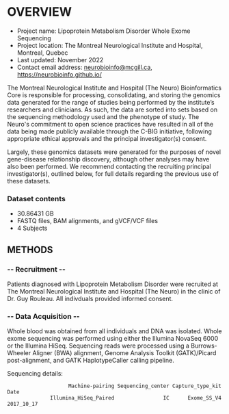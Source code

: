 # OVERVIEW

- Project name: Lipoprotein Metabolism Disorder Whole Exome Sequencing
- Project location: The Montreal Neurological Institute and Hospital, Montreal, Quebec
- Last updated: November 2022
- Contact email address: neurobioinfo@mcgill.ca, https://neurobioinfo.github.io/

The Montreal Neurological Institute and Hospital (The Neuro) Bioinformatics Core is responsible for processing, consolidating, and storing the genomics data generated for the range of studies being performed by the institute’s researchers and clinicians. As such, the data are sorted into sets based on the sequencing methodology used and the phenotype of study. The Neuro's commitment to open science practices have resulted in all of the data being made publicly available through the C-BIG initiative, following appropriate ethical approvals and the principal investigator(s) consent.

Largely, these genomics datasets were generated for the purposes of novel gene-disease relationship discovery, although other analyses may have also been performed. We recommend contacting the recruiting principal investigator(s), outlined below, for full details regarding the previous use of these datasets.

### Dataset contents
- 30.86431 GB
- FASTQ files, BAM alignments, and gVCF/VCF files
- 4 Subjects

## METHODS

### -- Recruitment --
Patients diagnosed with Lipoprotein Metabolism Disorder were recruited at The Montreal Neurological Institute and Hospital (The Neuro) in the clinic of Dr. Guy Rouleau. All indivduals provided informed consent.

### -- Data Acquisition --
Whole blood was obtained from all individuals and DNA was isolated. Whole exome sequencing was performed using either the Illumina NovaSeq 6000 or the Illumina HiSeq. Sequencing reads were processed using a Burrows-Wheeler Aligner (BWA) alignment, Genome Analysis Toolkit (GATK)/Picard post-alignment, and GATK HaplotypeCaller calling pipeline.

Sequencing details: 
 
                        Machine-pairing Sequencing_center Capture_type_kit       Date
                  Illumina_HiSeq_Paired                IC      Exome_SS_V4 2017_10_17
